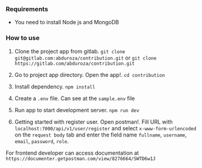 ### Requirements

- You need to install Node js and MongoDB

### How to use

1. Clone the project app from gitlab.
   `git clone git@gitlab.com:abduroza/contribution.git` or `git clone https://gitlab.com/abduroza/contribution.git`

2. Go to project app directory. Open the app!.
   `cd contribution`

3. Install dependency.
   `npm install`

4. Create a `.env` file. Can see at the `sample.env` file

5. Run app to start development server.
   `npm run dev`

6. Getting started with register user.
   Open postman!. Fill URL with `localhost:7000/api/v1/user/register` and select `x-www-form-urlencoded` on the `request body` tab and enter the field name `fullname`, `username`, `email`, `password`, `role`.

For frontend developer can access documentation at `https://documenter.getpostman.com/view/8276664/SWTD6w1J`
